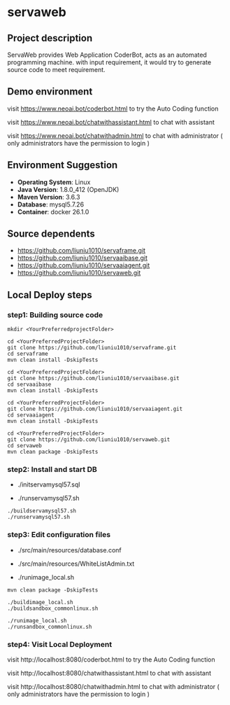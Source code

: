 # servaweb

## Project description
ServaWeb provides Web Application CoderBot, acts as an automated programming machine. with input requirement, it would try to generate source code to meet requirement.

## Demo environment
visit
https://www.neoai.bot/coderbot.html
to try the Auto Coding function

visit 
https://www.neoai.bot/chatwithassistant.html
to chat with assistant

visit
https://www.neoai.bot/chatwithadmin.html
to chat with administrator ( only administrators have the permission to login )

## Environment Suggestion

- **Operating System**: Linux
- **Java Version**: 1.8.0_412 (OpenJDK)
- **Maven Version**: 3.6.3
- **Database**: mysql5.7.26
- **Container**: docker 26.1.0

## Source dependents
- https://github.com/liuniu1010/servaframe.git
- https://github.com/liuniu1010/servaaibase.git
- https://github.com/liuniu1010/servaaiagent.git
- https://github.com/liuniu1010/servaweb.git

## Local Deploy steps

### step1: Building source code
<!-- setup project folder -->
```shell
mkdir <YourPreferredprojectFolder>
```

<!-- build servaframe -->
```shell
cd <YourPreferredProjectFolder>
git clone https://github.com/liuniu1010/servaframe.git
cd servaframe
mvn clean install -DskipTests
```

<!-- build servaaibase -->
```shell
cd <YourPreferredProjectFolder>
git clone https://github.com/liuniu1010/servaaibase.git
cd servaaibase
mvn clean install -DskipTests
```

<!-- build servaaiagent -->
```shell
cd <YourPreferredProjectFolder>
git clone https://github.com/liuniu1010/servaaiagent.git
cd servaaiagent
mvn clean install -DskipTests
```

<!-- build servaweb -->
```shell
cd <YourPreferredProjectFolder>
git clone https://github.com/liuniu1010/servaweb.git
cd servaweb
mvn clean package -DskipTests
```

### step2: Install and start DB
<!--
edit initservamysql57.sql
setup your own OpenAI api key, google api key and email configurations in the script
-->
- ./initservamysql57.sql

<!--
edit runservermysql57.sh
update <dbip> to the ip of the database, update <pathonhost> to your preferred data folder on the host
-->
- ./runservamysql57.sh

<!-- build and start db image -->
```shell
./buildservamysql57.sh
./runservamysql57.sh
```

### step3: Edit configuration files
<!-- 
   edit database.conf to point to the database
-->
- ./src/main/resources/database.conf

<!--
    edit WhiteListAdmin.txt to set the administrators
-->
- ./src/main/resources/WhiteListAdmin.txt

<!--
    edit runimage_local.sh, modify <dbIP> to the database ip
-->
- ./runimage_local.sh

<!-- build servaweb -->
```shell
mvn clean package -DskipTests
```

<!-- build local image  and common sandbox imags -->
```shell
./buildimage_local.sh
./buildsandbox_commonlinux.sh
```

<!-- start all images -->
```shell
./runimage_local.sh
./runsandbox_commonlinux.sh
```

### step4: Visit Local Deployment
visit
http://localhost:8080/coderbot.html
to try the Auto Coding function

visit 
http://localhost:8080/chatwithassistant.html
to chat with assistant

visit
http://localhost:8080/chatwithadmin.html
to chat with administrator ( only administrators have the permission to login )
